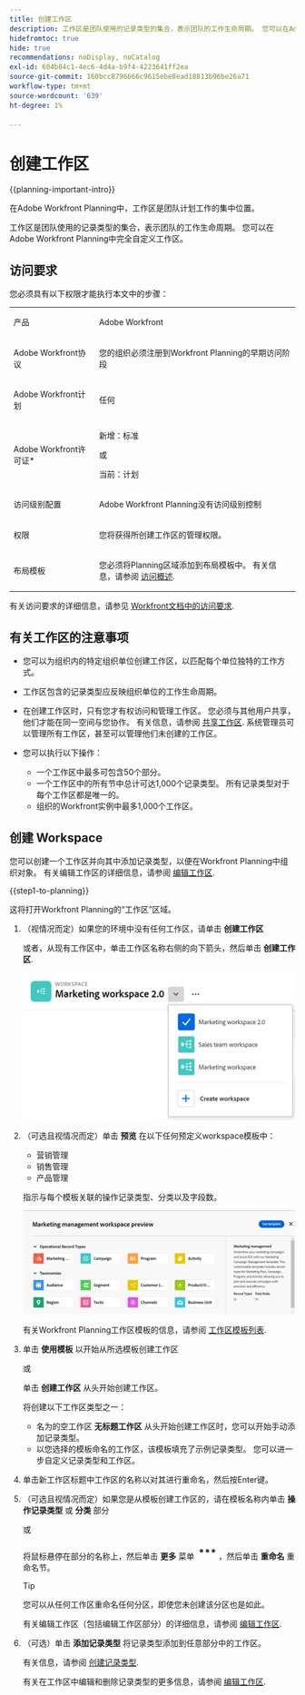 ```yaml
---
title: 创建工作区
description: 工作区是团队使用的记录类型的集合，表示团队的工作生命周期。 您可以在Adobe Workfront Planning中完全自定义工作区。 记录类型按工作区中的部分组织。
hidefromtoc: true
hide: true
recommendations: noDisplay, noCatalog
exl-id: 604b84c1-4ec6-4d4a-b9f4-4223641ff2ea
source-git-commit: 160bcc8796666c9615ebe8ead18813b96be26a71
workflow-type: tm+mt
source-wordcount: '639'
ht-degree: 1%

---
```


<!--udpate the metadata with real information when making this avilable in TOC and in the left nav-->

# 创建工作区

{{planning-important-intro}}

在Adobe Workfront Planning中，工作区是团队计划工作的集中位置。

工作区是团队使用的记录类型的集合，表示团队的工作生命周期。 您可以在Adobe Workfront Planning中完全自定义工作区。

## 访问要求

您必须具有以下权限才能执行本文中的步骤：

<table style="table-layout:auto">
 <col>
 </col>
 <col>
 </col>
 <tbody>
    <tr>
<tr>
<td>
   <p> 产品</p> </td>
   <td>
   <p> Adobe Workfront</p> </td>
  </tr>  
 <td role="rowheader"><p>Adobe Workfront协议</p></td>
   <td>
<p>您的组织必须注册到Workfront Planning的早期访问阶段 </p>
   </td>
  </tr>
  <tr>
   <td role="rowheader"><p>Adobe Workfront计划</p></td>
   <td>
<p>任何</p>
   </td>
  </tr>
  <tr>
   <td role="rowheader"><p>Adobe Workfront许可证*</p></td>
   <td>
   <p>新增：标准</p>
   或
   <p>当前：计划</p> 
  </td>
  </tr>

<tr>
   <td role="rowheader"><p>访问级别配置</p></td>
   <td> <p>Adobe Workfront Planning没有访问级别控制</p>
</td>
  </tr>

<tr>
   <td role="rowheader"><p>权限</p></td>
   <td> <p>您将获得所创建工作区的管理权限。 </p>  
</td>
  </tr>

<tr>
   <td role="rowheader"><p>布局模板</p></td>
   <td> <p>您必须将Planning区域添加到布局模板中。 有关信息，请参阅 <a href="/help/quicksilver/planning/access/access-overview.md">访问概述</a>. </p>  
</td>
  </tr>

</tbody>
</table>

有关访问要求的详细信息，请参见 [Workfront文档中的访问要求](/help/quicksilver/administration-and-setup/add-users/access-levels-and-object-permissions/access-level-requirements-in-documentation.md).

<!--Maybe enable this at GA - but Planning is not supposed to have Access controls in the Workfront Access Level: 
>[!NOTE]
>
>If you don't have access, ask your Workfront administrator if they set additional restrictions in your access level. For information on how a Workfront administrator can change your access level, see [Create or modify custom access levels](/help/quicksilver/administration-and-setup/administration-and-setup/add-users/configure-and-grant-access/create-modify-access-levels.md). -->

<!-- Notes to add for the table: for the "Workfront plans" row: the above is only for closed beta; when going to GA - activate the following plans:    
<p>Current plan: Prime and Ultimate</p>
<p>Legacy plan: Enterprise</p>-->

<!-- Notes for the table: for the "Workfront access" row: <p>For more information, see <a href="../../administration-and-setup/add-users/access-levels-and-object-permissions/wf-licenses.md" class="MCXref xref">Adobe Workfront licenses overview</a>.</p>-->

## 有关工作区的注意事项

* 您可以为组织内的特定组织单位创建工作区，以匹配每个单位独特的工作方式。
* 工作区包含的记录类型应反映组织单位的工作生命周期。
* 在创建工作区时，只有您才有权访问和管理工作区。 您必须与其他用户共享，他们才能在同一空间与您协作。 有关信息，请参阅 [共享工作区](/help/quicksilver/planning/access/share-workspaces.md). 系统管理员可以管理所有工作区，甚至可以管理他们未创建的工作区。
* 您可以执行以下操作：

   * 一个工作区中最多可包含50个部分。
   * 一个工作区中的所有节中总计可达1,000个记录类型。 所有记录类型对于每个工作区都是唯一的。 <!--this might change-->
   * 组织的Workfront实例中最多1,000个工作区。


## 创建 Workspace

您可以创建一个工作区并向其中添加记录类型，以便在Workfront Planning中组织对象。 有关编辑工作区的详细信息，请参阅 [编辑工作区](/help/quicksilver/planning/architecture/edit-workspaces.md).

{{step1-to-planning}}

这将打开Workfront Planning的“工作区”区域。

1. （视情况而定）如果您的环境中没有任何工作区，请单击 **创建工作区**

   或者，从现有工作区中，单击工作区名称右侧的向下箭头，然后单击 **创建工作区**.

   ![](assets/workspace-drop-down-right-menu.png)


1. （可选且视情况而定）单击 **预览** 在以下任何预定义workspace模板中：

   * 营销管理
   * 销售管理
   * 产品管理

   指示与每个模板关联的操作记录类型、分类以及字段数。

   ![](assets/previewing-a-workspace-template.png)

   有关Workfront Planning工作区模板的信息，请参阅 [工作区模板列表](/help/quicksilver/planning/architecture/workspace-templates.md).

1. 单击 **使用模板** 以开始从所选模板创建工作区

   或

   单击 **创建工作区** 从头开始创建工作区。

   将创建以下工作区类型之一：

   * 名为的空工作区 **无标题工作区** 从头开始创建工作区时，您可以开始手动添加记录类型。
   * 以您选择的模板命名的工作区，该模板填充了示例记录类型。 您可以进一步自定义记录类型和工作区。

1. 单击新工作区标题中工作区的名称以对其进行重命名，然后按Enter键。

1. （可选且视情况而定）如果您是从模板创建工作区的，请在模板名称内单击 **操作记录类型** 或 **分类** 部分

   或

   将鼠标悬停在部分的名称上，然后单击 **更多** 菜单 ![](assets/more-menu.png)，然后单击 **重命名** 重命名节。

   >[!TIP]
   >
   >您可以从任何工作区重命名任何分区，即使您未创建该分区也是如此。

   有关编辑工作区（包括编辑工作区部分）的详细信息，请参阅 [编辑工作区](/help/quicksilver/planning/architecture/edit-workspaces.md).

1. （可选）单击 **添加记录类型** 将记录类型添加到任意部分中的工作区。

   有关信息，请参阅 [创建记录类型](/help/quicksilver/planning/architecture/create-record-types.md).

   有关在工作区中编辑和删除记录类型的更多信息，请参阅 [编辑工作区](/help/quicksilver/planning/architecture/edit-workspaces.md).


